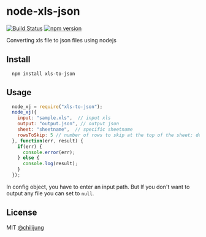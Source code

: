 # node-xls-json

[![Build Status](https://travis-ci.org/rodrigograca31/node-xls-to-json.svg?branch=master)](https://travis-ci.org/rodrigograca31/node-xls-to-json) [![npm version](https://badge.fury.io/js/xls-to-json.svg)](https://www.npmjs.com/package/xls-to-json)

Converting xls file to json files using nodejs

## Install

```
  npm install xls-to-json
```

## Usage

``` javascript
  node_xj = require("xls-to-json");
  node_xj({
    input: "sample.xls",  // input xls
    output: "output.json", // output json
    sheet: "sheetname",  // specific sheetname
    rowsToSkip: 5 // number of rows to skip at the top of the sheet; defaults to 0
  }, function(err, result) {
    if(err) {
      console.error(err);
    } else {
      console.log(result);
    }
  });
```

In config object, you have to enter an input path. But If you don't want to output any file you can set to `null`.

## License

MIT [@chilijung](http://github.com/chilijung)

